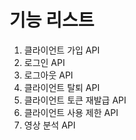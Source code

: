 # 기능 리스트

1. 클라이언트 가입 API
2. 로그인 API
3. 로그아웃 API
4. 클라이언트 탈퇴 API
5. 클라이언트 토큰 재발급 API
6. 클라이언트 사용 제한 API
7. 영상 분석 API
